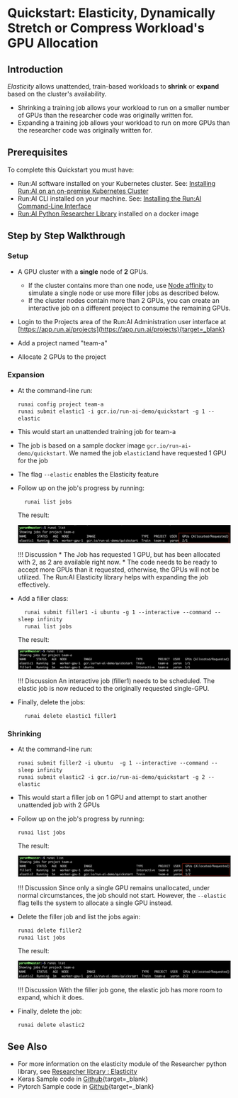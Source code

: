 # Quickstart: Elasticity, Dynamically Stretch or Compress Workload's GPU Allocation


## Introduction

_Elasticity_ allows unattended, train-based  workloads to __shrink__ or __expand__ based on the cluster's availability.

* Shrinking a training job allows your workload to run on a smaller number of GPUs than the researcher code was originally written for.
* Expanding a training job allows your workload to run on more GPUs than the researcher code was originally written for. 


## Prerequisites 

To complete this Quickstart you must have:

*   Run:AI software installed on your Kubernetes cluster. See: [Installing Run:AI on an on-premise Kubernetes Cluster](../../Administrator/Cluster-Setup/cluster-install.md)
*   Run:AI CLI installed on your machine. See: [Installing the Run:AI Command-Line Interface](../../Administrator/Researcher-Setup/cli-install.md)
*   [Run:AI Python Researcher Library](../researcher-library/researcher-library-overview.md) installed on a docker image

## Step by Step Walkthrough

### Setup

*   A GPU cluster with a __single__ node of __2__ GPUs. 

    *  If the cluster contains more than one node,  use [Node affinity](../../../Administrator/Admin-User-Interface-Setup/Working-with-Projects/#further-affinity-refinement-by-the-researcher) to simulate a single node or use more filler jobs as described below.
    *  If the cluster nodes contain more than 2 GPUs, you can create an interactive job on a different project to consume the remaining GPUs.    


*   Login to the Projects area of the Run:AI Administration user interface at [https://app.run.ai/projects](https://app.run.ai/projects){target=_blank}
*   Add a project named "team-a"
*   Allocate 2 GPUs to the project

### Expansion 

*   At the command-line run:
    
        runai config project team-a
        runai submit elastic1 -i gcr.io/run-ai-demo/quickstart -g 1 --elastic

* This would start an unattended training job for team-a 
* The job is based on a sample docker image ``gcr.io/run-ai-demo/quickstart``. We named the job ``elastic1``and have requested 1 GPU for the job
* The flag ``--elastic`` enables the Elasticity feature
* Follow up on the job's progress by running:

        runai list jobs

    The result:

    ![elasticity1.png](img/elasticity1.png)


    !!! Discussion
        * The Job has requested 1 GPU, but has been allocated with 2, as 2 are available right now.
        * The code needs to be ready to accept more GPUs than it requested, otherwise, the GPUs will not be utilized. The Run:AI Elasticity library helps with expanding the job effectively.

* Add a filler class:
        
        runai submit filler1 -i ubuntu -g 1 --interactive --command -- sleep infinity
        runai list jobs
    
    The result: 

    ![elasticity4.png](img/elasticity4.png)

    !!! Discussion
        An interactive job (filler1) needs to be scheduled. The elastic job is now reduced to the originally requested single-GPU.


* Finally, delete the jobs:

        runai delete elastic1 filler1


### Shrinking

*   At the command-line run:
    
        runai submit filler2 -i ubuntu  -g 1 --interactive --command -- sleep infinity
        runai submit elastic2 -i gcr.io/run-ai-demo/quickstart -g 2 --elastic 

*   This would start a filler job on 1 GPU and attempt to start another unattended job with 2 GPUs


*   Follow up on the job's progress by running:
    
        runai list jobs

    The result:

    ![elasticity2.png](img/elasticity2.png)


    !!! Discussion
        Since only a single GPU remains unallocated, under normal circumstances, the job should not start. However, the ``--elastic`` flag tells the system to allocate a single GPU instead.


*   Delete the filler job and list the jobs again:

        runai delete filler2
        runai list jobs

    The result:

    ![elasticity3.png](img/elasticity3.png)

    !!! Discussion
        With the filler job gone, the elastic job has more room to expand, which it does.

*   Finally, delete the job:

        runai delete elastic2



## See Also

* For more information on the elasticity module of the Researcher python library, see [Researcher library : Elasticity](../researcher-library/rl-elasticity.md)
* Keras Sample code in [Github](https://github.com/run-ai/docs/tree/master/quickstart/main){target=_blank}
* Pytorch Sample code in [Github](https://github.com/run-ai/docs/tree/master/quickstart/elasticity-pytorch){target=_blank}

